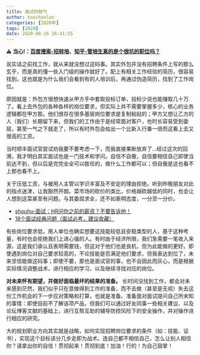 ```yaml
---
title: 面试的鼓气
author: hoochanlon
categories: [2020年]
tags: [2020]
date: 2020-08-16 16:41:55
---
```


**⚠ 当心!：[百度搜索-招转培](https://www.baidu.com/s?ie=UTF-8&wd=%E6%8B%9B%E8%BD%AC%E5%9F%B9)、[知乎-管培生真的是个很坑的职位吗？](https://www.zhihu.com/question/300310754)**

说实话之前找工作，就从来就没想过这码事。其实外包并没有招聘条件上写的那么玄乎，而是真的懂一些入门级的操作就好了。<!-- more -->配上有相关工作经验的简历，很容易找到。这也就是为什么我们会看到有的人培训后，再通过伪造简历，找到了工作岗位。

原因就是：外包方很想快速从甲方手中套取投标订单，投标少说也能赚取几十万了。看上去外包的各种各样的岗位要求，但实际上并不需要掌握多少，核心的业务逻辑都在甲方那。他们很存在很多基层岗位要求是复制粘贴的；甲方又想让乙方的人（我们）长期留下来，但我们的工作由于是经常面对客户，也时长容易受到委屈，甚至一气之下就走了，所以有时外包会给出一个比新入行番一倍而这看上去又很高的工资。

当时顺丰面试官尝试劝我要不要考虑一下，而我直接果断放弃了...经过这次的回溯，我才明白其实面试也是一门技术和学问。自信不自傲，自信要相信自己即使当前达不到，但以后是完完全全可以胜任的，做什么工作都可以；但自傲是这也看不上那也看不上。

关于压低工资，与被用人主管以学识丰富及不安定的理由拒绝。听到昨晚朋友对此的指点迷津，让我豁然开朗。菜市场的砍价的类比，价格越砍越低的同时，也会让人想到这菜甚至有问题。与其委屈求全，还不如表明态度，一分货一分价。

* [shouhu-面试：HR问你之前的薪资？不要告诉他！](https://www.sohu.com/a/213482130_100001183)
* [18个面试经典问题（面试必考，建议收藏）](http://www.360doc.com/content/19/0718/15/35515328_849569069.shtml)

有些岗位要求低，用人单位也确实想要这技能较低且安稳类型的人，基于这种考量，有时也会拒绝我们上进心强的人。有时由于经济所限，我们急需要一笔收入来源，这是我们承认且表明需要钱，但这对于他们也是良机，但为此能做的更好。即使遇到岗位对自己要求较高的，不论技能是否满足他们要求，但我表达到位了，未来坚信能做这码事；即使不要，那也是面试官的事，也不会因此而灰心，而是根据实际情况调整战术，进行相应的学习，以及继续寻找对应的岗位。

**对未来怀有期望，并做好面临最坏的结果的准备。** 长时间没找到工作，都会对未来感到茫然，我们似乎只在意做得到工作的准备，而不去做（甚至是无视）失去这份工作机会的下一步应对策略和打算，也就是准备。准备面对面试提问自己所未知的事情：即使目前不了解该项产品，但我们可以通过好友同事一些相关建议、以及论坛博客文献的基础上，进行互帮互助的辅导防控风险下的安全操作，并对操作进行相应的研究。

大的规划职业方向其实就是战略，如何实现招聘岗位要求的条件（如：技能、证书），实现这个目标该分几步走即为战术。连自己都不相信自己，怎么让别人相信你？请拿出你的自信！贯彻起来！贯彻到底！加油！行的！为自己鼓掌！
